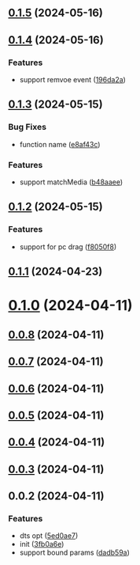 ## [0.1.5](https://github.com/PengBoUESTC/touch-move/compare/v0.1.4...v0.1.5) (2024-05-16)



## [0.1.4](https://github.com/PengBoUESTC/touch-move/compare/v0.1.3...v0.1.4) (2024-05-16)


### Features

* support remvoe event ([196da2a](https://github.com/PengBoUESTC/touch-move/commit/196da2a31e0c9fc9be68736ceb4240c4cd5b3790))



## [0.1.3](https://github.com/PengBoUESTC/touch-move/compare/v0.1.2...v0.1.3) (2024-05-15)


### Bug Fixes

* function name ([e8af43c](https://github.com/PengBoUESTC/touch-move/commit/e8af43cae0e8e10b2cf821f1915352263245d20a))


### Features

* support matchMedia ([b48aaee](https://github.com/PengBoUESTC/touch-move/commit/b48aaee765a0c47c65143b91611a62805ff8e2cc))



## [0.1.2](https://github.com/PengBoUESTC/touch-move/compare/v0.1.1...v0.1.2) (2024-05-15)


### Features

* support for pc drag ([f8050f8](https://github.com/PengBoUESTC/touch-move/commit/f8050f850bc97192c824398bca1c5e3080c56775))



## [0.1.1](https://github.com/PengBoUESTC/touch-move/compare/v0.1.0...v0.1.1) (2024-04-23)



# [0.1.0](https://github.com/PengBoUESTC/touch-move/compare/v0.0.8...v0.1.0) (2024-04-11)



## [0.0.8](https://github.com/PengBoUESTC/touch-move/compare/v0.0.7...v0.0.8) (2024-04-11)



## [0.0.7](https://github.com/PengBoUESTC/touch-move/compare/v0.0.6...v0.0.7) (2024-04-11)



## [0.0.6](https://github.com/PengBoUESTC/touch-move/compare/v0.0.5...v0.0.6) (2024-04-11)



## [0.0.5](https://github.com/PengBoUESTC/touch-move/compare/v0.0.4...v0.0.5) (2024-04-11)



## [0.0.4](https://github.com/PengBoUESTC/touch-move/compare/v0.0.3...v0.0.4) (2024-04-11)



## [0.0.3](https://github.com/PengBoUESTC/touch-move/compare/v0.0.2...v0.0.3) (2024-04-11)



## 0.0.2 (2024-04-11)


### Features

* dts opt ([5ed0ae7](https://github.com/PengBoUESTC/touch-move/commit/5ed0ae76adede5e96bba6cdf2b8a12eb9ac1e907))
* init ([3fb0a6e](https://github.com/PengBoUESTC/touch-move/commit/3fb0a6e408dab15bb7919dc530b555e635d47da8))
* support bound params ([dadb59a](https://github.com/PengBoUESTC/touch-move/commit/dadb59acbf0f13a9ffccc5b954341d1b0d17e76c))



